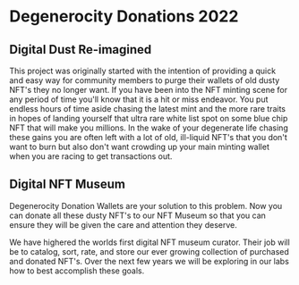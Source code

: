 # Degenerocity Donations 2022

## Digital Dust Re-imagined

This project was originally started with the intention of providing a quick and easy way for community members to purge their wallets of old dusty NFT's they no longer want. If you have been into the NFT minting scene for any period of time you'll know that it is a hit or miss endeavor. You put endless hours of time aside chasing the latest mint and the more rare traits in hopes of landing yourself that ultra rare white list spot on some blue chip NFT that will make you millions. In the wake of your degenerate life chasing these gains you are often left with a lot of old, ill-liquid NFT's that you don't want to burn but also don't want crowding up your main minting wallet when you are racing to get transactions out. 

## Digital NFT Museum

Degenerocity Donation Wallets are your solution to this problem. Now you can donate all these dusty NFT's to our NFT Museum so that you can ensure they will be given the care and attention they deserve. 

We have highered the worlds first digital NFT museum curator. Their job will be to catalog, sort, rate, and store our ever growing collection of purchased and donated NFT's. Over the next few years we will be exploring in our labs how to best accomplish these goals. 

